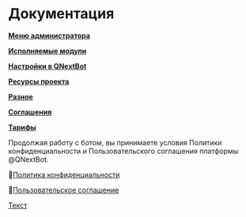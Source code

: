 # Документация

[**Меню администратора**](/docs/admin)

[**Исполняемые модули**](/docs/ext)

[**Настройки в QNextBot**](/ext/setting/)

[**Ресурсы проекта**](/ext/servicelink/)

[**Разное**](/ext/otheruserul/)
   
[**Соглашения**](/ext/agreements/)

[**Тарифы**](/root/price/)


 Продолжая работу с ботом, вы принимаете условия Политики конфиденциальности и Пользовательского соглашения платформы @QNextBot.

🔸[Политика конфиденциальности](/docs/agreements/privacy)

🔸[Пользовательское соглашение](/docs/agreements/terms) 



[Текст](https://qnext.app/docs/admin/forms/#%D1%87%D0%B8%D1%81%D1%82%D0%B8%D1%82%D1%8C-%D0%B8%D1%81%D1%82%D0%BE%D1%80%D0%B8%D1%8E)
